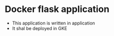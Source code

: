 # Docker flask application 

- This application is written in application 
- It shal be deployed in GKE
